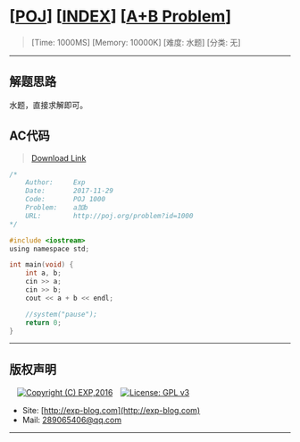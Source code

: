 # [[POJ](http://poj.org/)] [[INDEX](https://github.com/lyy289065406/POJ-Solving-Reports)] [[A+B Problem](http://poj.org/problem?id=1000)]

> [Time: 1000MS] [Memory: 10000K] [难度: 水题] [分类: 无]

------

## 解题思路

水题，直接求解即可。

## AC代码

> [Download Link](https://github.com/lyy289065406/POJ-Solving-Reports/tree/master/reports/POJ1000-a%20plus%20b/src)


```c
/*
	Author:     Exp
	Date:       2017-11-29
	Code:       POJ 1000
	Problem:    a加b
	URL:		http://poj.org/problem?id=1000
*/

#include <iostream>
using namespace std;

int main(void) {
	int a, b;
	cin >> a;
	cin >> b;
	cout << a + b << endl;

	//system("pause");
	return 0;
}

```

------

## 版权声明

　[![Copyright (C) EXP,2016](https://img.shields.io/badge/Copyright%20(C)-EXP%202016-blue.svg)](http://exp-blog.com)　[![License: GPL v3](https://img.shields.io/badge/License-GPL%20v3-blue.svg)](https://www.gnu.org/licenses/gpl-3.0)
  

- Site: [http://exp-blog.com](http://exp-blog.com) 
- Mail: <a href="mailto:289065406@qq.com?subject=[EXP's Github]%20Your%20Question%20（请写下您的疑问）&amp;body=What%20can%20I%20help%20you?%20（需要我提供什么帮助吗？）">289065406@qq.com</a>


------
